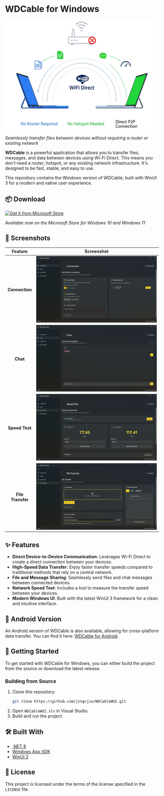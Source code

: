 # WDCable for Windows

![WDCable Demonstration](figures/demonstration.png)

*Seamlessly transfer files between devices without requiring a router or existing network*


**WDCable** is a powerful application that allows you to transfer files, messages, and data between devices using Wi-Fi Direct. This means you don't need a router, hotspot, or any existing network infrastructure. It's designed to be fast, stable, and easy to use.

This repository contains the Windows version of WDCable, built with WinUI 3 for a modern and native user experience.

## 📦 Download

<a href="https://apps.microsoft.com/store/detail/9MZQMRHFFJJW?cid=DevShareMCLPCS">
  <img src="https://get.microsoft.com/images/en-us%20dark.svg" alt="Get it from Microsoft Store" width="200"/>
</a>

*Available now on the Microsoft Store for Windows 10 and Windows 11*

## 📸 Screenshots

| Feature | Screenshot |
| :---: | :---: |
| **Connection** | ![Connection](figures/Screenshot1.png) |
| **Chat** | ![Chat](figures/Screenshot2.png) |
| **Speed Test** | ![Speed Test](figures/Screenshot3.png) |
| **File Transfer** | ![File Transfer](figures/Screenshot4.png) |

## ✨ Features

*   **Direct Device-to-Device Communication**: Leverages Wi-Fi Direct to create a direct connection between your devices.
*   **High-Speed Data Transfer**: Enjoy faster transfer speeds compared to traditional methods that rely on a central network.
*   **File and Message Sharing**: Seamlessly send files and chat messages between connected devices.
*   **Network Speed Test**: Includes a tool to measure the transfer speed between your devices.
*   **Modern Windows UI**: Built with the latest WinUI 3 framework for a clean and intuitive interface.

## 📱 Android Version

An Android version of WDCable is also available, allowing for cross-platform data transfer. You can find it here: [WDCable for Android](https://github.com/jingcjie/WDCable_flutter).

## 🚀 Getting Started

To get started with WDCable for Windows, you can either build the project from the source or download the latest release.

### Building from Source

1.  Clone this repository:
    ```sh
    git clone https://github.com/jingcjie/WDCableWUI.git
    ```
2.  Open `WDCableWUI.sln` in Visual Studio.
3.  Build and run the project.


## 🛠️ Built With

*   [.NET 8](https://dotnet.microsoft.com/)
*   [Windows App SDK](https://docs.microsoft.com/en-us/windows/apps/windows-app-sdk/)
*   [WinUI 3](https://docs.microsoft.com/en-us/windows/apps/winui/winui3/)

## 📄 License

This project is licensed under the terms of the license specified in the `LICENSE` file.